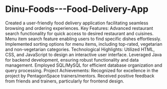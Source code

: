 # Dinu-Foods---Food-Delivery-App
Created a user-friendly food delivery application facilitating seamless browsing and ordering experiences.
Key Features:
Advanced restaurant search functionality for quick access to desired restaurant and cuisines.
Menu item search feature enabling users to find specific dishes effortlessly.
Implemented sorting options for menu items, including top-rated, vegetarian and non-vegetarian categories.
Technological Highlights:
Utilized HTML, CSS, and JavaScript to design an interactive user interface.
Leveraged Java for backend development, ensuring robust functionality and data management.
Employed SQL/MySQL for efficient database organization and query processing.
Project Achievements:
Recognized for excellence in the project by PentagonSpace trainers/mentors.
Received positive feedback from friends and trainers, particularly for frontend design.
